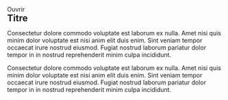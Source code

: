 <m-edit-window title="Titre">
    <m-button slot="trigger">Ouvrir</m-button>
    <h2 slot="header" style="margin:0;">Titre</h2>
    <p>Consectetur dolore commodo voluptate est laborum ex nulla. Amet nisi quis minim dolor voluptate est nisi anim elit duis enim. Sint veniam tempor occaecat irure nostrud eiusmod. Fugiat nostrud laborum pariatur dolor tempor in in nostrud reprehenderit minim culpa incididunt.</p>
    <p>Consectetur dolore commodo voluptate est laborum ex nulla. Amet nisi quis minim dolor voluptate est nisi anim elit duis enim. Sint veniam tempor occaecat irure nostrud eiusmod. Fugiat nostrud laborum pariatur dolor tempor in in nostrud reprehenderit minim culpa incididunt.</p>
</m-edit-window>